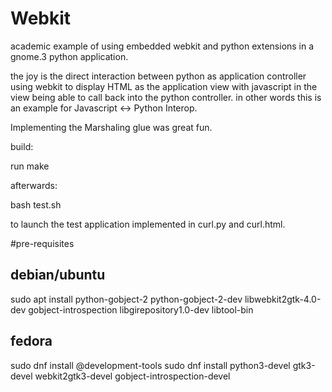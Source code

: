 Webkit
======


academic example of using embedded webkit and python extensions in a gnome.3 python application.

the joy is the direct interaction between python as application controller using
webkit to display HTML as the application view with javascript in the view being able to call
back into the python controller. in other words this is an example for Javascript <-> Python Interop.

Implementing the Marshaling glue was great fun.

build:

  run make

afterwards:

  bash test.sh
  
to launch the test application implemented in curl.py and curl.html.

 #pre-requisites

## debian/ubuntu
sudo apt install python-gobject-2 python-gobject-2-dev libwebkit2gtk-4.0-dev gobject-introspection libgirepository1.0-dev libtool-bin

## fedora
sudo dnf install @development-tools
sudo dnf install python3-devel gtk3-devel webkit2gtk3-devel gobject-introspection-devel

